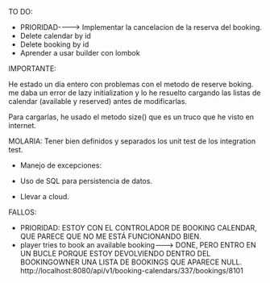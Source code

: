 TO DO:

- PRIORIDAD----> Implementar la cancelacion de la reserva del booking.
- Delete calendar by id
- Delete booking by id
- Aprender a usar builder con lombok

IMPORTANTE:

He estado un día entero con problemas con el metodo de reserve boking. me daba un error de lazy initialization
y lo he resuelto cargando las listas de calendar (available y reserved) antes de modificarlas.

Para cargarlas, he usado el metodo size() que es un truco que he visto en internet.




MOLARIA: Tener bien definidos y separados los unit test de los integration test.

- Manejo de excepciones:

- Uso de SQL para persistencia de datos.
- Llevar a cloud.


FALLOS:

- PRIORIDAD: ESTOY CON EL CONTROLADOR DE BOOKING CALENDAR, QUE PARECE QUE NO ME ESTÁ FUNCIONANDO BIEN.
- player tries to book an available booking---> DONE, PERO ENTRO EN UN BUCLE PORQUE ESTOY DEVOLVIENDO DENTRO DEL BOOKINGOWNER UNA LISTA DE BOOKINGS QUE APARECE NULL.
  http://localhost:8080/api/v1/booking-calendars/337/bookings/8101



